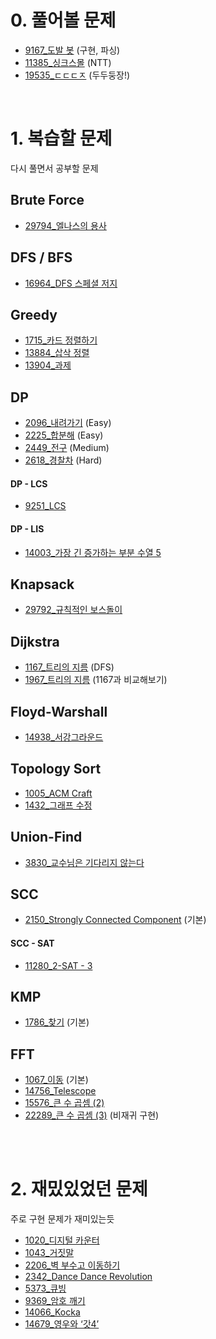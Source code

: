 
# 0. 풀어볼 문제
- [9167_도발 봇](https://www.acmicpc.net/problem/9167) (구현, 파싱)
- [11385_싱크스몰](https://www.acmicpc.net/problem/11385) (NTT)
- [19535_ㄷㄷㄷㅈ](https://www.acmicpc.net/problem/19535) (두두둥장!)

<br />

# 1. 복습할 문제

다시 풀면서 공부할 문제

## Brute Force
- [29794_엘나스의 용사](https://www.acmicpc.net/problem/29794)

## DFS / BFS
- [16964_DFS 스페셜 저지](https://www.acmicpc.net/problem/16964)

## Greedy
- [1715_카드 정렬하기](https://www.acmicpc.net/problem/1715)
- [13884_삽삭 정렬](https://www.acmicpc.net/problem/13884)
- [13904_과제](https://www.acmicpc.net/problem/13904)

## DP
- [2096_내려가기](https://www.acmicpc.net/problem/2096) (Easy)
- [2225_합분해](https://www.acmicpc.net/problem/2225) (Easy)
- [2449_전구](https://www.acmicpc.net/problem/2449) (Medium)
- [2618_경찰차](https://www.acmicpc.net/problem/2618) (Hard)

#### DP - LCS
- [9251_LCS](https://www.acmicpc.net/problem/9251)

#### DP - LIS
- [14003_가장 긴 증가하는 부분 수열 5](https://www.acmicpc.net/problem/14003)

## Knapsack
- [29792_규칙적인 보스돌이](https://www.acmicpc.net/problem/29792)

## Dijkstra
- [1167_트리의 지름](https://www.acmicpc.net/problem/1167) (DFS)
- [1967_트리의 지름](https://www.acmicpc.net/problem/1967) (1167과 비교해보기)

## Floyd-Warshall
- [14938_서강그라운드](https://www.acmicpc.net/problem/14938)

## Topology Sort
- [1005_ACM Craft](https://www.acmicpc.net/problem/1005)
- [1432_그래프 수정](https://www.acmicpc.net/problem/1432)

## Union-Find
- [3830_교수님은 기다리지 않는다](https://www.acmicpc.net/problem/3830)

## SCC
- [2150_Strongly Connected Component](https://www.acmicpc.net/problem/2096) (기본)

#### SCC - SAT
- [11280_2-SAT - 3](https://www.acmicpc.net/problem/11280)

## KMP
- [1786_찾기](https://www.acmicpc.net/problem/1786) (기본)

## FFT
- [1067_이동](https://www.acmicpc.net/problem/1067) (기본)
- [14756_Telescope](https://www.acmicpc.net/problem/14756)
- [15576_큰 수 곱셈 (2)](https://www.acmicpc.net/problem/15576)
- [22289_큰 수 곱셈 (3)](https://www.acmicpc.net/problem/22289) (비재귀 구현)

<br />
<br />

# 2. 재밌있었던 문제
주로 구현 문제가 재미있는듯

- [1020_디지털 카운터](https://www.acmicpc.net/problem/1020)
- [1043_거짓말](https://www.acmicpc.net/problem/1043)
- [2206_벽 부수고 이동하기](https://www.acmicpc.net/problem/2206)
- [2342_Dance Dance Revolution](https://www.acmicpc.net/problem/2342)
- [5373_큐빙](https://www.acmicpc.net/problem/5373)
- [9369_암호 깨기](https://www.acmicpc.net/problem/9369)
- [14066_Kocka](https://www.acmicpc.net/problem/14066)
- [14679_영우와 ‘갓4’](https://www.acmicpc.net/problem/14679)
